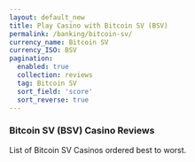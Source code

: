 ```yaml
---
layout: default_new
title: Play Casino with Bitcoin SV (BSV)
permalink: /banking/bitcoin-sv/
currency_name: Bitcoin SV
currency_ISO: BSV
pagination: 
  enabled: true
  collection: reviews
  tag: Bitcoin SV
  sort_field: 'score'
  sort_reverse: true 
---
```



### Bitcoin SV (BSV) Casino Reviews

List of Bitcoin SV Casinos ordered best to worst.